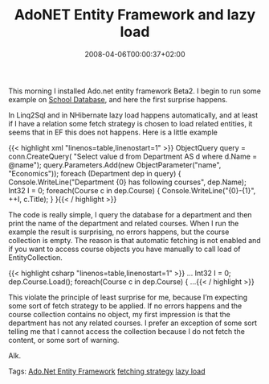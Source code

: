 ﻿---
title: "AdoNET Entity Framework and lazy load"
description: ""
date: 2008-04-06T00:00:37+02:00
draft: false
tags: [NET framework]
categories: [NET framework]
---
This morning I installed Ado.net entity framework Beta2. I begin to run some example on [School Database](http://msdn2.microsoft.com/en-us/library/bb399731.aspx), and here the first surprise happens.

In Linq2Sql and in NHibernate lazy load happens automatically, and at least if I have a relation some fetch strategy is chosen to load related entities, it seems that in EF this does not happens. Here is a little example

{{< highlight xml "linenos=table,linenostart=1" >}}
ObjectQuery<Department> query = conn.CreateQuery<Department>(
   "Select value d from Department AS d where d.Name = @name");
query.Parameters.Add(new ObjectParameter("name", "Economics"));
foreach (Department dep in query) {
   Console.WriteLine("Department {0} has following courses", dep.Name);
   Int32 I = 0;
   foreach(Course c in dep.Course) {
      Console.WriteLine("{0}-{1}", ++I, c.Title);
   }
}{{< / highlight >}}

<!-- Code inserted with Steve Dunn's Windows Live Writer Code Formatter Plugin.  http://dunnhq.com -->

The code is really simple, I query the database for a department and then print the name of the department and related courses. When I run the example the result is surprising, no errors happens, but the course collection is empty. The reason is that automatic fetching is not enabled and if you want to access course objects you have manually to call load of EntityCollection.

{{< highlight csharp "linenos=table,linenostart=1" >}}
...
   Int32 I = 0;
   dep.Course.Load();
   foreach(Course c in dep.Course) {
...{{< / highlight >}}

<!-- Code inserted with Steve Dunn's Windows Live Writer Code Formatter Plugin.  http://dunnhq.com -->

This violate the principle of least surprise for me, because I’m expecting some sort of fetch strategy to be applied. If no errors happens and the course collection contains no object, my first impression is that the department has not any related courses. I prefer an exception of some sort telling me that I cannot access the collection because I do not fetch the content, or some sort of warning.

Alk.

Tags: [Ado.Net Entity Framework](http://technorati.com/tag/Ado.Net%20Entity%20Framework) [fetching strategy](http://technorati.com/tag/fetching%20strategy) [lazy load](http://technorati.com/tag/lazy%20load)
